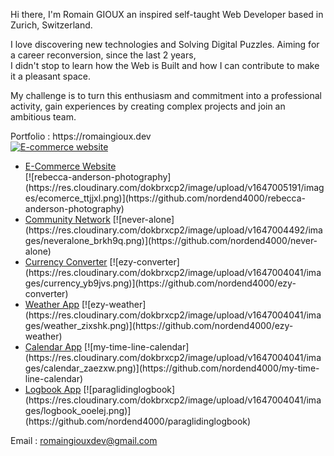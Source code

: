 Hi there, I'm Romain GIOUX an inspired self-taught
Web Developer based in Zurich, Switzerland.

I love discovering new technologies and Solving Digital Puzzles.
Aiming for a career reconversion, since the last 2 years,  
I didn't stop to learn how the Web is Built and how I can contribute 
to make it a pleasant space.
    
My challenge is to turn this enthusiasm and commitment into a
professional activity, gain experiences by
creating complex projects and join an ambitious team.

 <div>Portfolio : https://romaingioux.dev</div>
 <a href="https://github.com/nordend4000/portfolio"><img src="https://res.cloudinary.com/dokbrxcp2/image/upload/v1647000989/images/portfolio_copie_hvfwh6.png" alt="E-commerce website"/></a>

<ul>
    <li>
<a href="https://github.com/nordend4000/rebecca-anderson-photography">E-Commerce Website</a>
</li>
    [![rebecca-anderson-photography](https://res.cloudinary.com/dokbrxcp2/image/upload/v1647005191/images/ecomerce_ttjjxl.png)](https://github.com/nordend4000/rebecca-anderson-photography)
<li>
<a href="https://github.com/nordend4000/never-alone">Community Network</a>
[![never-alone](https://res.cloudinary.com/dokbrxcp2/image/upload/v1647004492/images/neveralone_brkh9q.png)](https://github.com/nordend4000/never-alone)
    </li>
<li>
<a href="https://github.com/nordend4000/ezy-converter">Currency Converter</a>
[![ezy-converter](https://res.cloudinary.com/dokbrxcp2/image/upload/v1647004041/images/currency_yb9jvs.png)](https://github.com/nordend4000/ezy-converter)
    </li>
<li>
<a href="https://github.com/nordend4000/ezy-weather">Weather App</a>
[![ezy-weather](https://res.cloudinary.com/dokbrxcp2/image/upload/v1647004041/images/weather_zixshk.png)](https://github.com/nordend4000/ezy-weather)
    </li>
<li>
<a href="https://github.com/nordend4000/my-time-line-calendar">Calendar App</a>
[![my-time-line-calendar](https://res.cloudinary.com/dokbrxcp2/image/upload/v1647004041/images/calendar_zaezxw.png)](https://github.com/nordend4000/my-time-line-calendar)
    </li>
<li>
<a href="https://github.com/nordend4000/paraglidinglogbook">Logbook App</a>
[![paraglidinglogbook](https://res.cloudinary.com/dokbrxcp2/image/upload/v1647004041/images/logbook_ooelej.png)](https://github.com/nordend4000/paraglidinglogbook)
</li>
</ul>

   Email : romaingiouxdev@gmail.com  
   

